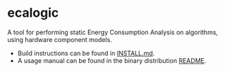 ecalogic
========

A tool for performing static Energy Consumption Analysis on algorithms, using hardware component models.

- Build instructions can be found in [INSTALL.md](INSTALL.md).
- A usage manual can be found in the binary distribution [README](src/main/distributable/README).
